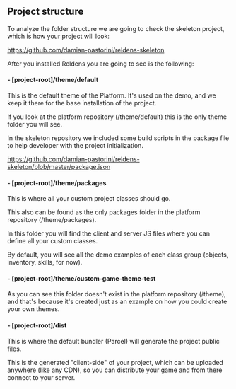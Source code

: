 ## Project structure

To analyze the folder structure we are going to check the skeleton project, which is how your project will look:

https://github.com/damian-pastorini/reldens-skeleton

After you installed Reldens you are going to see is the following:

#### - [project-root]/theme/default

This is the default theme of the Platform. It's used on the demo, and we keep it there for the base installation of the project.

If you look at the platform repository (/theme/default) this is the only theme folder you will see.

In the skeleton repository we included some build scripts in the package file to help developer with the project initialization.

https://github.com/damian-pastorini/reldens-skeleton/blob/master/package.json


#### - [project-root]/theme/packages

This is where all your custom project classes should go.

This also can be found as the only packages folder in the platform repository (/theme/packages).

In this folder you will find the client and server JS files where you can define all your custom classes.

By default, you will see all the demo examples of each class group (objects, inventory, skills, for now).


#### - [project-root]/theme/custom-game-theme-test

As you can see this folder doesn't exist in the platform repository (/theme), and that's because it's created just as an example on how you could create your own themes.


#### - [project-root]/dist

This is where the default bundler (Parcel) will generate the project public files.

This is the generated "client-side" of your project, which can be uploaded anywhere (like any CDN), so you can distribute your game and from there connect to your server.
